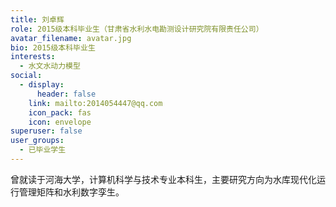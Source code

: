 ```yaml
---
title: 刘卓辉
role: 2015级本科毕业生（甘肃省水利水电勘测设计研究院有限责任公司）
avatar_filename: avatar.jpg
bio: 2015级本科毕业生
interests:
  - 水文水动力模型
social:
  - display:
      header: false
    link: mailto:2014054447@qq.com
    icon_pack: fas
    icon: envelope
superuser: false
user_groups:
  - 已毕业学生
---
```

曾就读于河海大学，计算机科学与技术专业本科生，主要研究方向为水库现代化运行管理矩阵和水利数字孪生。
